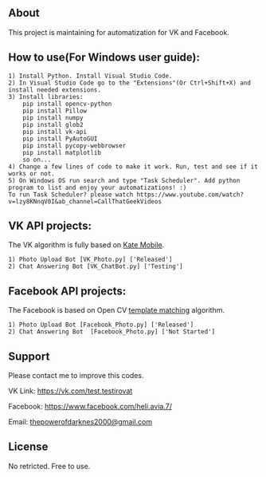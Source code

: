 ## About

This project is maintaining for automatization for VK and Facebook.

## How to use(For Windows user guide):

    1) Install Python. Install Visual Studio Code.
    2) In Visual Studio Code go to the "Extensions"(Or Ctrl+Shift+X) and install needed extensions.
    3) Install libraries:
        pip install opencv-python
        pip install Pillow
        pip install numpy
        pip install glob2
        pip install vk-api
        pip install PyAutoGUI
        pip install pycopy-webbrowser
        pip install matplotlib
        so on...
    4) Change a few lines of code to make it work. Run, test and see if it works or not.
    5) On Windows OS run search and type "Task Scheduler". Add python program to list and enjoy your automatizations! :)
    To run Task Scheduler? please watch https://www.youtube.com/watch?v=lzy8KNnqV0I&ab_channel=CallThatGeekVideos

## VK API projects:

The VK algorithm is fully based on [Kate Mobile](https://dev.vk.com/method).

    1) Photo Upload Bot [VK_Photo.py] ['Released']
    2) Chat Answering Bot [VK_ChatBot.py] ['Testing']

## Facebook API projects:

The Facebook is based on Open CV [template matching](https://docs.opencv.org/4.x/d4/dc6/tutorial_py_template_matching.html) algorithm.

    1) Photo Upload Bot [Facebook_Photo.py] ['Released']
    2) Chat Answering Bot  [Facebook_Photo.py] ['Not Started']

## Support

Please contact me to improve this codes.

VK Link: https://vk.com/test.testirovat

Facebook: https://www.facebook.com/heli.avia.7/

Email: thepowerofdarknes2000@gmail.com

## License

No retricted. Free to use.